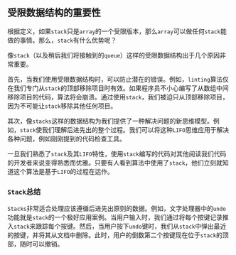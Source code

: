 ## 受限数据结构的重要性

根据定义，如果`stack`只是`array`的一个受限版本，那么`array`可以做任何`stack`能做的事情。那么，`stack`有什么优势呢？

像`stack`（以及稍后我们将接触到的`queue`）这样的受限数据结构出于几个原因非常重要。

首先，当我们使用受限数据结构时，可以防止潜在的错误。例如，`linting`算法仅在我们专门从`stack`的顶部移除项目时有效。如果程序员不小心编写了从数组中间移除项目的代码，算法将会崩溃。通过使用`stack`，我们被迫只从顶部移除项目，因为不可能让`stack`移除其他任何项目。

其次，像`stacks`这样的数据结构为我们提供了一种解决问题的新思维模型。例如，`stack`使我们理解后进先出的整个过程。我们可以将这种`LIFO`思维应用于解决各种问题，例如刚刚提到的代码检查工具。

一旦我们熟悉了`stack`及其`LIFO`特性，使用`stack`编写的代码对其他阅读我们代码的开发者来说变得熟悉而优雅。只要有人看到算法中使用了`stack`，他们立刻就知道这个算法是基于`LIFO`的过程在运作。

### `Stack`总结

`Stacks`非常适合处理应该遵循后进先出原则的数据。例如，文字处理器中的`undo`功能就是`stack`的一个极好应用案例。当用户输入时，我们通过将每个按键记录推入`stack`来跟踪每个按键。然后，当用户按下`undo`键时，我们从`stack`中弹出最近的按键，并将其从文档中删除。此时，用户的倒数第二个按键现在位于`stack`的顶部，随时可以撤销。
